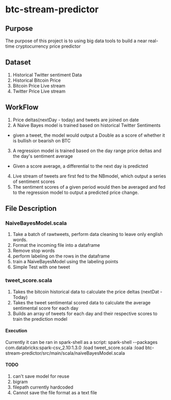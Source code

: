 # btc-stream-predictor

## Purpose
The purpose of this project is to using big data tools to build a near real-time cryptocurrency price predictor

## Dataset
1. Historical Twitter sentiment Data
2. Historical Bitcoin Price
3. Bitcoin Price Live stream
4. Twitter Price Live stream

## WorkFlow
1. Price deltas(nextDay - today) and tweets are joined on date
2. A Naive Bayes model is trained based on historical Twitter Sentiments 

  * given a tweet, the model would output a Double as a score of whether it is bullish or bearish on BTC
3. A regression model is trained based on the day range price deltas and the day's sentiment average 

  * Given a score average, a differential to the next day is predicted
4. Live stream of tweets are first fed to the NBmodel, which output a series of sentiment scores
5. The sentiment scores of a given period would then be averaged and fed to the regression model to output a predicted price change.

## File Description
### NaiveBayesModel.scala
  1. Take a batch of rawtweets, perform data cleaning to leave only english words.
  2. Format the incoming file into a dataframe
  3. Remove stop words
  4. perform labeling on the rows in the dataframe
  5. train a NaiveBayesModel using the labeling points
  6. Simple Test with one tweet
  
### tweet_score.scala
1. Takes the bitcoin historical data to calculate the price deltas (nextDat -Today)
2. Takes the tweet sentimental scored data to calculate the average sentimental score for each day
3. Builds an array of tweets for each day and their respective scores to train the prediction model


#### Execution
Currently it can be ran in spark-shell as a script:
spark-shell --packages com.databricks:spark-csv_2.10:1.3.0
:load tweet_score.scala
:load btc-stream-predictor/src/main/scala/naiveBayesModel.scala

#### TODO
  1. can't save model for reuse
  2. bigram
  3. filepath currently hardcoded
  4. Cannot save the file format as a text file

